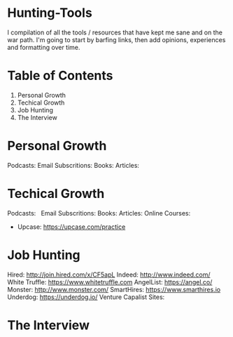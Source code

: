 # Hunting-Tools
I compilation of all the tools / resources that have kept me sane and on the war path. I'm going to start by barfing links, then add opinions, experiences and formatting over time.

# Table of Contents
<ol>
  <li> Personal Growth </li>
  <li> Techical Growth </li>
  <li> Job Hunting </li>
  <li> The Interview </li>
</ol>

# Personal Growth
Podcasts:
Email Subscritions:
Books:
Articles:

# Techical Growth
Podcasts: &nbsp;
Email Subscritions:
Books:
Articles:
Online Courses: 
- Upcase: https://upcase.com/practice


# Job Hunting
Hired: http://join.hired.com/x/CF5apL
Indeed: http://www.indeed.com/
White Truffle: https://www.whitetruffle.com
AngelList: https://angel.co/
Monster: http://www.monster.com/
SmartHires: https://www.smarthires.io
Underdog: https://underdog.io/
Venture Capalist Sites: 

# The Interview
